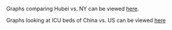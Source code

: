 Graphs comparing Hubei vs. NY can be viewed [here](https://nbviewer.jupyter.org/github/CovidDS-SMU/government_response_model/blob/noelle/Python/hubei_vs_ny_cleaned.ipynb).

Graphs looking at ICU beds of China vs. US can be viewed [here](https://nbviewer.jupyter.org/github/CovidDS-SMU/government_response_model/blob/noelle/Python/icu_stats.ipynb)
